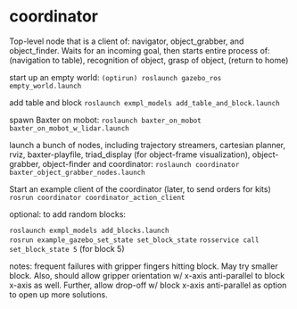 # coordinator

Top-level node that is a client of: navigator, object_grabber, and object_finder.
Waits for an incoming goal, then starts entire process of: (navigation to table),
recognition of object, grasp of object, (return to home)

start up an empty world:
`(optirun) roslaunch gazebo_ros empty_world.launch`

add table and block
`roslaunch exmpl_models add_table_and_block.launch`

spawn Baxter on mobot:
`roslaunch baxter_on_mobot baxter_on_mobot_w_lidar.launch`

launch a bunch of nodes, including trajectory streamers, cartesian planner, rviz, baxter-playfile, 
triad_display (for object-frame visualization), object-grabber, object-finder and coordinator:
`roslaunch coordinator baxter_object_grabber_nodes.launch`

Start an example client of the coordinator (later, to send orders for kits)
`rosrun coordinator coordinator_action_client`

optional: to add random blocks:

`roslaunch exmpl_models add_blocks.launch`    
`rosrun example_gazebo_set_state set_block_state`
`rosservice call set_block_state 5`  (for block 5)

notes: frequent failures with gripper fingers hitting block.  May try smaller block.
Also, should allow gripper orientation w/ x-axis anti-parallel to block x-axis as well.
Further, allow drop-off w/ block x-axis anti-parallel as option to open up more solutions.
